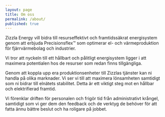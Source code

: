 ```yaml
---
layout: page
title: Om oss
permalink: /about/
published: true
---
```

Zizzla Energy vill bidra till resurseffektivt och framtidssäkrat energisystem genom att erbjuda Precisionsflex™ som optimerar el- och värmeproduktion för
fjärrvärmebolag och industrier.

Vi tror att nyckeln till ett hållbart och pålitligt energisystem ligger i att maximera potentialen hos de resurser som redan finns tillgängliga.

Genom att koppla upp era produktionsenheter till Zizzlas tjänster kan ni handla på olika marknader. Vi ser vi till att maximera lönsamheten samtidigt som ni bidrar
till elnätets stabilitet. Detta är ett viktigt steg mot en hållbar och elektrifierad framtid.

Vi förenklar driften för personalen och frigör tid från administrativt krångel, samtidigt som vi ger dem den feedback och de verktyg de behöver för att fatta ännu
bättre beslut och ha roligare på jobbet.

